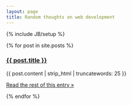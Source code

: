 ```yaml
---
layout: page
title: Random thoughts on web development
---
```

{% include JB/setup %}

{% for post in site.posts %}
  <div class="post">
  <h3><a href="{{ BASE_PATH }}{{ post.url }}">{{ post.title }}</a></h3>
  {{ post.content | strip_html | truncatewords: 25 }} 
  <p> <a href="{{ post.url }}/#more" class="more-link"><span class="readmore">Read the rest of this entry »</span></a></p>
  </div>
{% endfor %}




